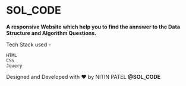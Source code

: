 # SOL_CODE

**A responsive Website which help you to find the annswer to the Data Structure and Algorithm Questions.**

Tech Stack used - 
```
HTML
CSS 
Jquery
```

Designed and Developed with ❤️ by NITIN PATEL
**@SOL_CODE**
